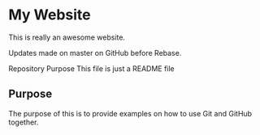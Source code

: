 # My Website
This is really an awesome website.

Updates made on master on GitHub before Rebase.

Repository Purpose
This file is just a README file

## Purpose

The purpose of this is to provide examples
on how to use Git and GitHub together.
